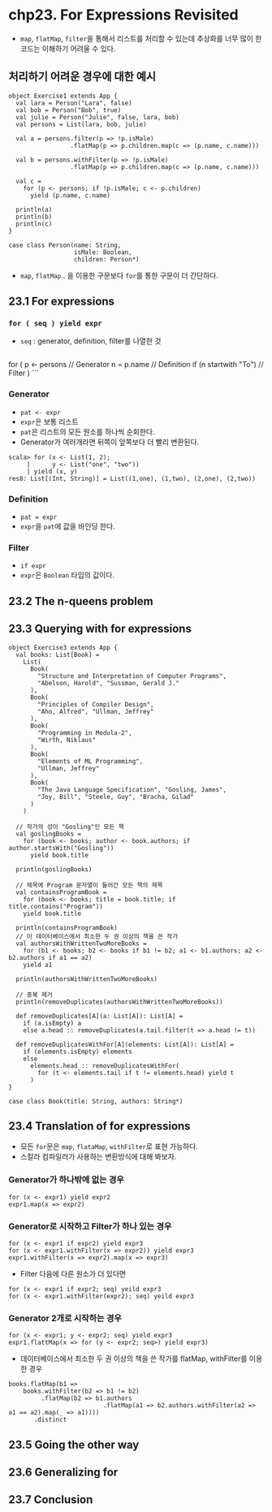 # chp23. For Expressions Revisited
- `map`, `flatMap`, `filter`을 통해서 리스트를 처리할 수 있는데 추상화를 너무 많이 한 코드는 이해하기 어려울 수 있다.

## 처리하기 어려운 경우에 대한 예시

```
object Exercise1 extends App {
  val lara = Person("Lara", false)
  val bob = Person("Bob", true)
  val julie = Person("Julie", false, lara, bob)
  val persons = List(lara, bob, julie)

  val a = persons.filter(p => !p.isMale)
                 .flatMap(p => p.children.map(c => (p.name, c.name)))

  val b = persons.withFilter(p => !p.isMale)
                 .flatMap(p => p.children.map(c => (p.name, c.name)))

  val c =
    for (p <- persons; if !p.isMale; c <- p.children)
      yield (p.name, c.name)

  println(a)
  println(b)
  println(c)
}

case class Person(name: String,
                  isMale: Boolean,
                  children: Person*)
```
- `map`, `flatMap`.. 을 이용한 구문보다 `for`를 통한 구문이 더 간단하다.

## 23.1 For expressions

### `for ( seq ) yield expr`
- `seq` : generator, definition, filter를 나열한 것
    ```
for (
  p <- persons          // Generator
  n = p.name            // Definition
  if (n startwith "To") // Filter
)
    ```

### Generator
- `pat <- expr`
- `expr`은 보통 리스트
- `pat`은 리스트의 모든 원소를 하나씩 순회한다.
- Generator가 여러개라면 뒤쪽이 앞쪽보다 더 빨리 변환된다.

```
scala> for (x <- List(1, 2);
     |      y <- List("one", "two"))
     | yield (x, y)
res8: List[(Int, String)] = List((1,one), (1,two), (2,one), (2,two))
```

### Definition
- `pat = expr`
- `expr`을 `pat`에 값을 바인딩 한다.

### Filter
- `if expr`
- `expr`은 `Boolean` 타입의 값이다.


## 23.2 The n-queens problem

## 23.3 Querying with for expressions

```
object Exercise3 extends App {
  val books: List[Book] =
    List(
      Book(
        "Structure and Interpretation of Computer Programs",
        "Abelson, Harold", "Sussman, Gerald J."
      ),
      Book(
        "Principles of Compiler Design",
        "Aho, Alfred", "Ullman, Jeffrey"
      ),
      Book(
        "Programming in Modula-2",
        "Wirth, Niklaus"
      ),
      Book(
        "Elements of ML Programming",
        "Ullman, Jeffrey"
      ),
      Book(
        "The Java Language Specification", "Gosling, James",
        "Joy, Bill", "Steele, Guy", "Bracha, Gilad"
      )
    )

  // 작가의 성이 "Gosling"인 모든 책
  val goslingBooks =
    for (book <- books; author <- book.authors; if author.startsWith("Gosling"))
      yield book.title

  println(goslingBooks)

  // 제목에 Program 문자열이 들어간 모든 책의 제목
  val containsProgramBook =
    for (book <- books; title = book.title; if title.contains("Program"))
    yield book.title

  println(containsProgramBook)
  // 이 데이터베이스에서 최소한 두 권 이상의 책을 쓴 작가
  val authorsWithWrittenTwoMoreBooks =
    for (b1 <- books; b2 <- books if b1 != b2; a1 <- b1.authors; a2 <- b2.authors if a1 == a2)
    yield a1

  println(authorsWithWrittenTwoMoreBooks)

  // 중복 제거
  println(removeDuplicates(authorsWithWrittenTwoMoreBooks))

  def removeDuplicates[A](a: List[A]): List[A] =
    if (a.isEmpty) a
    else a.head :: removeDuplicates(a.tail.filter(t => a.head != t))

  def removeDuplicatesWithFor[A](elements: List[A]): List[A] =
    if (elements.isEmpty) elements
    else
      elements.head :: removeDuplicatesWithFor(
        for (t <- elements.tail if t != elements.head) yield t
      )
}

case class Book(title: String, authors: String*)
```

## 23.4 Translation of for expressions
- 모든 `for`문은 `map`, `flataMap`, `withFilter`로 표현 가능하다.
- 스칼라 컴파일러가 사용하는 변환방식에 대해 봐보자.

### Generator가 하나밖에 없는 경우

```
for (x <- expr1) yield expr2
expr1.map(x => expr2)
```

### Generator로 시작하고 Filter가 하나 있는 경우

```
for (x <- expr1 if expr2) yield expr3
for (x <- expr1.withFilter(x => expr2)) yield expr3
expr1.withFilter(x => expr2).map(x => expr3)
```

- Filter 다음에 다른 원소가 더 있다면

```
for (x <- expr1 if expr2; seq) yeild expr3
for (x <- expr1.withFilter(expr2); seq) yeild expr3
```

### Generator 2개로 시작하는 경우

```
for (x <- expr1; y <- expr2; seq) yield expr3
expr1.flattMap(x => for (y <- expr2; seq>) yield expr3)
```

- 데이터베이스에서 최소한 두 권 이상의 책을 쓴 작가를 flatMap, withFilter를 이용한 경우

```
books.flatMap(b1 =>
    books.withFilter(b2 => b1 != b2)
         .flatMap(b2 => b1.authors
                          .flatMap(a1 => b2.authors.withFilter(a2 => a1 == a2).map(_ => a1))))
       .distinct
```

## 23.5 Going the other way
## 23.6 Generalizing for
## 23.7 Conclusion

